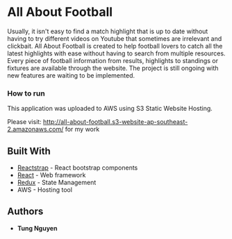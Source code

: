 # All About Football

Usually, it isn't easy to find a match highlight that is up to date without having to try different videos on Youtube that sometimes are irrelevant and clickbait. All About Football is created to help football lovers to catch all the latest highlights with ease without having to search from multiple resources. Every piece of football information from results, highlights to standings or fixtures are available through the website. The project is still ongoing with new features are waiting to be implemented.
### How to run
This application was uploaded to AWS using S3 Static Website Hosting. 

Please visit: http://all-about-football.s3-website-ap-southeast-2.amazonaws.com/ for my work

## Built With

* [Reactstrap](https://reactstrap.github.io/) - React bootstrap components
* [React](https://reactjs.org) - Web framework
* [Redux](https://redux.js.org/) - State Management
* AWS - Hosting tool

## Authors
* **Tung Nguyen**


